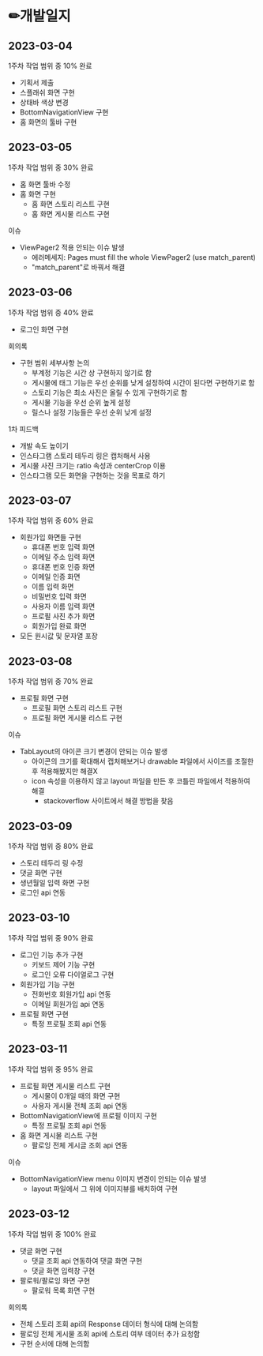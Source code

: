 # ✏개발일지

## 2023-03-04
1주차 작업 범위 중 10% 완료
- 기획서 제출
- 스플래쉬 화면 구현
- 상태바 색상 변경
- BottomNavigationView 구현
- 홈 화면의 툴바 구현

## 2023-03-05
1주차 작업 범위 중 30% 완료
- 홈 화면 툴바 수정
- 홈 화면 구현
  - 홈 화면 스토리 리스트 구현
  - 홈 화면 게시물 리스트 구현
  
이슈
- ViewPager2 적용 안되는 이슈 발생 
  - 에러메세지: Pages must fill the whole ViewPager2 (use match_parent)
  - "match_parent"로 바꿔서 해결

## 2023-03-06
1주차 작업 범위 중 40% 완료
- 로그인 화면 구현

회의록
- 구현 범위 세부사항 논의
  - 부계정 기능은 시간 상 구현하지 않기로 함
  - 게시물에 태그 기능은 우선 순위를 낮게 설정하여 시간이 된다면 구현하기로 함
  - 스토리 기능은 최소 사진은 올릴 수 있게 구현하기로 함
  - 게시물 기능을 우선 순위 높게 설정
  - 릴스나 설정 기능들은 우선 순위 낮게 설정 

1차 피드백
- 개발 속도 높이기
- 인스타그램 스토리 테두리 링은 캡처해서 사용
- 게시물 사진 크기는 ratio 속성과 centerCrop 이용
- 인스타그램 모든 화면을 구현하는 것을 목표로 하기

## 2023-03-07
1주차 작업 범위 중 60% 완료
- 회원가입 화면들 구현
  - 휴대폰 번호 입력 화면
  - 이메일 주소 입력 화면
  - 휴대폰 번호 인증 화면
  - 이메일 인증 화면
  - 이름 입력 화면
  - 비밀번호 입력 화면
  - 사용자 이름 입력 화면
  - 프로필 사진 추가 화면
  - 회원가입 완료 화면
- 모든 원시값 및 문자열 포장

## 2023-03-08
1주차 작업 범위 중 70% 완료
- 프로필 화면 구현
  - 프로필 화면 스토리 리스트 구현
  - 프로필 화면 게시물 리스트 구현

이슈
- TabLayout의 아이콘 크기 변경이 안되는 이슈 발생
  - 아이콘의 크기를 확대해서 캡처해보거나 drawable 파일에서 사이즈를 조절한 후 적용해봤지만 해결X
  - icon 속성을 이용하지 않고 layout 파일을 만든 후 코틀린 파일에서 적용하여 해결 
    - stackoverflow 사이트에서 해결 방법을 찾음

## 2023-03-09
1주차 작업 범위 중 80% 완료
- 스토리 테두리 링 수정
- 댓글 화면 구현
- 생년월일 입력 화면 구현
- 로그인 api 연동

## 2023-03-10
1주차 작업 범위 중 90% 완료
- 로그인 기능 추가 구현
  - 키보드 제어 기능 구현
  - 로그인 오류 다이얼로그 구현
- 회원가입 기능 구현
  - 전화번호 회원가입 api 연동
  - 이메일 회원가입 api 연동
- 프로필 화면 구현
  - 특정 프로필 조회 api 연동

## 2023-03-11
1주차 작업 범위 중 95% 완료
- 프로필 화면 게시물 리스트 구현
  - 게시물이 0개일 때의 화면 구현
  - 사용자 게시물 전체 조회 api 연동
- BottomNavigationView에 프로필 이미지 구현
  - 특정 프로필 조회 api 연동
- 홈 화면 게시물 리스트 구현
  - 팔로잉 전체 게시글 조회 api 연동

이슈
- BottomNavigationView menu 이미지 변경이 안되는 이슈 발생
  - layout 파일에서 그 위에 이미지뷰를 배치하여 구현

## 2023-03-12
1주차 작업 범위 중 100% 완료
- 댓글 화면 구현
  - 댓글 조회 api 연동하여 댓글 화면 구현
  - 댓글 화면 입력창 구현
- 팔로워/팔로잉 화면 구현
  - 팔로워 목록 화면 구현

회의록
- 전체 스토리 조회 api의 Response 데이터 형식에 대해 논의함
- 팔로잉 전체 게시물 조회 api에 스토리 여부 데이터 추가 요청함
- 구현 순서에 대해 논의함